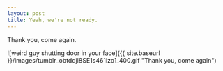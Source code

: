 ```yaml
---
layout: post
title: Yeah, we're not ready. 
---
```

Thank you, come again.

![weird guy shutting door in your face]({{ site.baseurl }}/images/tumblr_obtddjl8SE1s461lzo1_400.gif "Thank you, come again")
